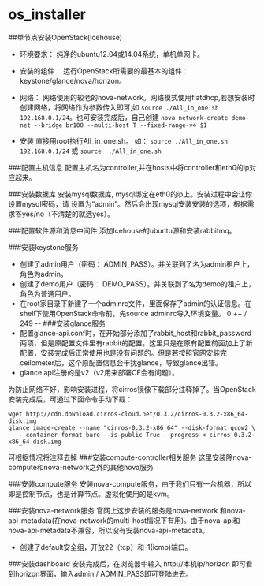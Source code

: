 os_installer
============

##单节点安装OpenStack(Icehouse)

- 环境要求： 纯净的ubuntu12.04或14.04系统，单机单网卡。
- 安装的组件： 运行OpenStack所需要的最基本的组件：keystone/glance/nova/horizon。
- 网络： 网络使用的较老的nova-network。网络模式使用flatdhcp,若想安装时创建网络，将网络作为参数传入即可,如 `source ./All_in_one.sh 192.168.0.1/24`。也可安装完成后，自己创建
`nova network-create demo-net --bridge br100 --multi-host T --fixed-range-v4 $1`

- 安装  直接用root执行All_in_one.sh。  如： `source ./All_in_one.sh 192.168.0.1/24` 或 `source  ./All_in_one.sh`


###配置主机信息
配置主机名为controller,并在hosts中将controller和eth0的ip对应起来。

###安装数据库
安装mysql数据库, mysql绑定在eth0的ip上。安装过程中会让你设置mysql密码，请
设置为“admin”。然后会出现mysql安装安装的选项，根据需求答yes/no（不清楚的就选yes）。

###配置软件源和消息中间件
添加Icehouse的ubuntu源和安装rabbitmq。

###安装keystone服务

- 创建了admin用户（密码： ADMIN_PASS）。并关联到了名为admin租户上，角色为admin。
- 创建了demo用户（密码： DEMO_PASS）。并关联到了名为demo的租户上，角色为普通用户。
- 在root家目录下新建了一个adminrc文件，里面保存了admin的认证信息。在shell下使用OpenStack命令前，先source  adminrc导入环境变量。
0 ++ / 249 --
###安装glance服务
- 配置glance-api.conf时，在开始部分添加了rabbit_host和rabbit_password两项，但是原配置文件里有rabbit的配置，这里只是在原有配置前面加上了新配置，安装完成后正常使用也是没有问题的。但是若按照官网安装完ceilometer后，这个原配置信息会干扰glance，导致glance出错。
- glance api注册的是v2（v2用来部署CF会有问题）。

为防止网络不好，影响安装进程，将cirros镜像下载部分注释掉了。当OpenStack安装完成后，可通过下面命令手动下载：
```
wget http://cdn.download.cirros-cloud.net/0.3.2/cirros-0.3.2-x86_64-disk.img
glance image-create --name "cirros-0.3.2-x86_64" --disk-format qcow2 \
   --container-format bare --is-public True --progress < cirros-0.3.2-x86_64-disk.img
```
可根据情况将注释去掉
###安装compute-controller相关服务
这里安装除nova-compute和nova-network之外的其他nova服务




###安装compute服务
安装nova-compute服务，由于我们只有一台机器，所以即是控制节点，也是计算节点。虚拟化使用的是kvm。

###安装nova-network服务
官网上这步安装的服务是nova-network 和nova-api-metadata(在nova-network的multi-host情况下有用)。由于nova-api和nova-api-metadata不兼容，所以没有安装nova-api-metadata。
- 创建了default安全组，开放22（tcp）和-1(icmp)端口。



###安装dashboard
安装完成后，在浏览器中输入 http://本机ip/horizon  即可看到horizon界面，输入admin / ADMIN_PASS即可登陆进去。











